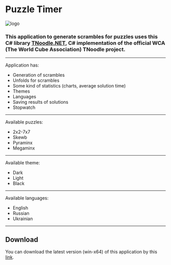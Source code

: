 # Puzzle Timer 
![logo](https://github.com/overflowed-stack/PuzzleTimer/blob/main/PuzzleTimer/Images/logo.ico)
### This application to generate scrambles for puzzles uses this C# library [TNoodle.NET](https://github.com/gaosui/TNoodle.NET), C# implementation of the official WCA (The World Cube Association) TNoodle project.
---
Application has:
* Generation of scrambles
* Unfolds for scrambles
* Some kind of statistics (charts, average solution time)
* Themes
* Languages
* Saving results of solutions
* Stopwatch
---
Available puzzles:
* 2x2-7x7
* Skewb
* Pyraminx
* Megaminx
---
Available theme:
* Dark
* Light
* Black
---
Available languages:
* English
* Russian
* Ukrainian
---
## Download
You can download the latest version (win-x64) of this application by this [link](https://drive.google.com/drive/folders/17S_kqKifoVJle5IRiYd74ZSmVS_Fk54S?usp=sharing).
